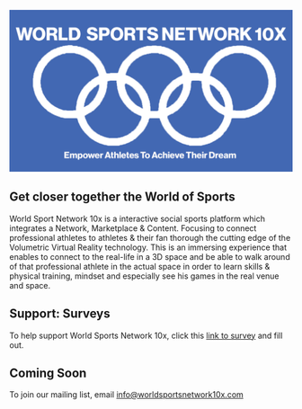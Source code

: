 


![](/images/leeslogojpeg.jpg)


       


## Get closer together the World of Sports

World Sport Network 10x is a interactive social sports platform which integrates a Network, Marketplace & Content. Focusing to connect professional athletes to athletes & their fan thorough the cutting edge of the Volumetric Virtual Reality technology.
This is an immersing experience that enables to connect to the real-life in a 3D space and be able to walk around of that professional athlete in the actual space in order to learn skills & physical training, mindset and especially see his games in the real venue and space. 

## Support: Surveys
To help support World Sports Network 10x, click this [link to survey](https://forms.gle/qCB7x28kM2rjUCCA6) and fill out.

## Coming Soon
To join our mailing list, email info@worldsportsnetwork10x.com
